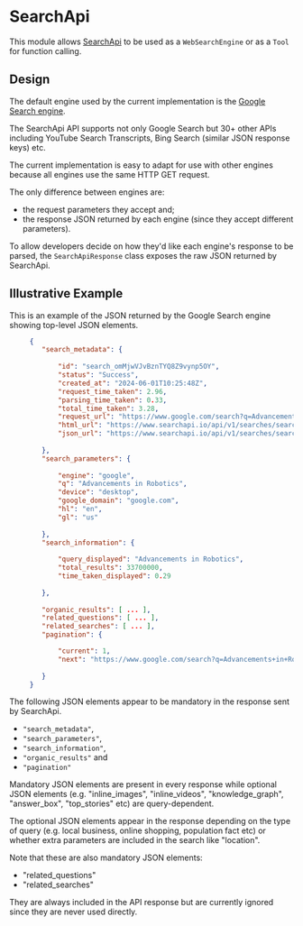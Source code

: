 # SearchApi 
This module allows [SearchApi](https://www.searchapi.io/) to be used as a `WebSearchEngine` or as a `Tool` for function calling.

## Design 
The default engine used by the current implementation is the [Google Search engine](https://www.searchapi.io/docs/google). 

The SearchApi API supports not only Google Search but 30+ other APIs including YouTube Search Transcripts, Bing Search (similar JSON response keys) etc. 

The current implementation is easy to adapt for use with other engines because all engines use the same HTTP GET request. 

The only difference between engines are: 
* the request parameters they accept and;
* the response JSON returned by each engine (since they accept different parameters). 


To allow developers decide on how they'd like each engine's response to be parsed, the `SearchApiResponse` class exposes the raw JSON returned by SearchApi.


## Illustrative Example
This is an example of the JSON returned by the Google Search engine showing top-level JSON elements.
```json	  
	 {
		"search_metadata": {
		
		    "id": "search_omMjwVJvBznTYQ8Z9vynp5OY",
		    "status": "Success",
		    "created_at": "2024-06-01T10:25:48Z",
		    "request_time_taken": 2.96,
		    "parsing_time_taken": 0.33,
		    "total_time_taken": 3.28,
		    "request_url": "https://www.google.com/search?q=Advancements+in+Robotics&oq=Advancements+in+Robotics&gl=us&hl=en&ie=UTF-8",
		    "html_url": "https://www.searchapi.io/api/v1/searches/search_omMjwVJvBznTYQ8Z9vynp5OY.html",
		    "json_url": "https://www.searchapi.io/api/v1/searches/search_omMjwVJvBznTYQ8Z9vynp5OY"
		
		},
		"search_parameters": {
		
		    "engine": "google",
		    "q": "Advancements in Robotics",
		    "device": "desktop",
		    "google_domain": "google.com",
		    "hl": "en",
		    "gl": "us"
		
		},
		"search_information": {
		
		    "query_displayed": "Advancements in Robotics",
		    "total_results": 33700000,
		    "time_taken_displayed": 0.29
		
		},
		
		"organic_results": [ ... ],
		"related_questions": [ ... ],
		"related_searches": [ ... ],
		"pagination": {

		    "current": 1,
		    "next": "https://www.google.com/search?q=Advancements+in+Robotics&oq=Advancements+in+Robotics&gl=us&hl=en&start=10&ie=UTF-8"
		
		}
	 }
```

 
The following JSON elements appear to be mandatory in the response sent by SearchApi.
* `"search_metadata"`, 
* `"search_parameters"`, 
* `"search_information"`, 
* `"organic_results"` and 
* `"pagination"`


Mandatory JSON elements are present in every response while optional JSON elements (e.g. "inline_images", "inline_videos", "knowledge_graph", "answer_box", "top_stories" etc) are query-dependent. 
 
The optional JSON elements appear in the response depending on the type of query (e.g. local business, online shopping, population fact etc) 
or whether extra parameters are included in the search like "location".
 
Note that these are also mandatory JSON elements:
 * "related_questions" 
 * "related_searches" 

They are always included in the API response but are currently ignored since they are never used directly.

